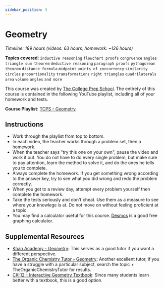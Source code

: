 ```yaml
---
sidebar_position: 5
---
```


# Geometry
*Timeline: 189 hours (videos: 63 hours, homework: ~126 hours)*

**Topics covered**:
`inductive reasoning`
`flowchart proofs`
`congruence`
`angles`
`triangle sum theorem`
`deductive reasoning`
`paragraph proofs`
`pythagorean theorem`
`distance formula`
`midpoint`
`points of concurrency`
`similarity`
`circles`
`proportionality`
`transformations`
`right triangles`
`quadrilaterals`
`area`
`volume`
`angles`
`and more`

This course was created by [The College Prep School](https://www.youtube.com/@thecollegeprepschool4486). The entirety of this course is contained in the following YouTube playlist, including all of your homework and tests.

**Course Playlist:** [TCPS - Geometry](https://www.youtube.com/playlist?list=PLm2VEQtiYjhoXTFAF8nuN5YrAl2Muh4Nw)

## Instructions

- Work through the playlist from top to bottom.
- In each video, the teacher works through a problem set, then a homework.
- When the teacher says "try this one on your own", pause the video and work it out. You do not have to do every single problem, but make sure to pay attention, learn the method to solve it, and do the ones he tells you to complete.
- Always complete the homework. If you get something wrong according to the answer key, try to see what you did wrong and redo the problem correctly.
- When you get to a review day, attempt every problem yourself then complete the homework.
- Take the tests seriously and don't cheat. Use them as a measure to see where your knowlege is at. Do not move on without feeling proficient at a topic.
- You may find a calculator useful for this course. [Desmos](https://www.desmos.com/calculator) is a good free graphing calculator.

## Supplemental Resources
- [Khan Academy - Geometry](https://khanacademy.org/math/geometry): This serves as a good tutor if you want a different perspective.
- [The Organic Chemistry Tutor - Geometry](https://www.youtube.com/playlist?list=PL0o_zxa4K1BVkRxCZubMPcCJ5Q5QwZdEM): Another excellent tutor, if you have a struggle with a particular subject, search the topic + TheOrganicChemistryTutor for results.
- [CK-12 - Interactive Geometry Textbook](https://flexbooks.ck12.org/cbook/ck-12-interactive-geometry-for-ccss/#): Since many students learn better with a textbook, this is a good option.